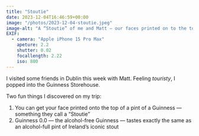 ```yaml
---
title: "Stoutie"
date: 2023-12-04T16:46:59+00:00
image: "/photos/2023-12-04-stoutie.jpeg"
image-alt: "A “Stoutie” of me and Matt — our faces printed on to the top of a pint of Guinness"
EXIF:
  - camera: "Apple iPhone 15 Pro Max"
    apeture: 2.2
    shutter: 0.02
    focallength: 2.22
    iso: 800
---
```


I visited some friends in Dublin this week with Matt. Feeling *touristy*, I popped into the Guinness Storehouse.

Two fun things I discovered on my trip:

1. You can get your face printed onto the top of a pint of a Guinness — something they call a “Stoutie”
2. Guinness 0.0 — the alcohol-free Guinness — tastes exactly the same as an alcohol-full pint of Ireland’s iconic stout
